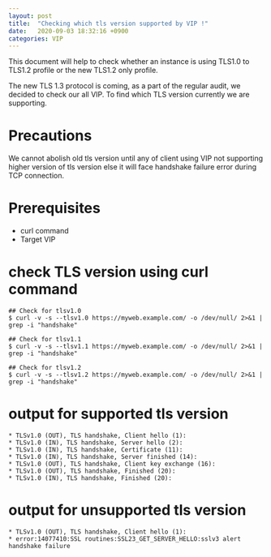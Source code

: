 ```yaml
---
layout: post
title:  "Checking which tls version supported by VIP !"
date:   2020-09-03 18:32:16 +0900
categories: VIP
---
```

This document will help to check whether an instance is using TLS1.0 to TLS1.2 profile or the new TLS1.2 only profile.

The new TLS 1.3 protocol is coming, as a part of the regular audit, we decided to check our all VIP. To find which TLS version currently we are supporting.

# Precautions
We cannot abolish old tls version until any of client using VIP not supporting higher version of tls version else it will face handshake failure error during TCP connection.


# Prerequisites
* curl command
* Target VIP


# check TLS version  using curl command
```
## Check for tlsv1.0
$ curl -v -s --tlsv1.0 https://myweb.example.com/ -o /dev/null/ 2>&1 | grep -i "handshake"

## Check for tlsv1.1
$ curl -v -s --tlsv1.1 https://myweb.example.com/ -o /dev/null/ 2>&1 | grep -i "handshake"

## Check for tlsv1.2
$ curl -v -s --tlsv1.2 https://myweb.example.com/ -o /dev/null/ 2>&1 | grep -i "handshake"
```

# output for supported tls version
```
* TLSv1.0 (OUT), TLS handshake, Client hello (1):
* TLSv1.0 (IN), TLS handshake, Server hello (2):
* TLSv1.0 (IN), TLS handshake, Certificate (11):
* TLSv1.0 (IN), TLS handshake, Server finished (14):
* TLSv1.0 (OUT), TLS handshake, Client key exchange (16):
* TLSv1.0 (OUT), TLS handshake, Finished (20):
* TLSv1.0 (IN), TLS handshake, Finished (20):
```
# output for unsupported tls version
```
* TLSv1.0 (OUT), TLS handshake, Client hello (1):
* error:14077410:SSL routines:SSL23_GET_SERVER_HELLO:sslv3 alert handshake failure
```
